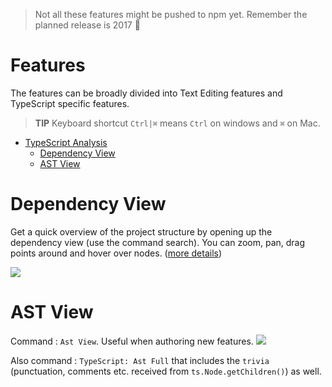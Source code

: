 > Not all these features might be pushed to npm yet. Remember the planned release is 2017 :rose:

# Features

The features can be broadly divided into Text Editing features and TypeScript specific features.

> **TIP** Keyboard shortcut `Ctrl|⌘` means `Ctrl` on windows and `⌘` on Mac.

* [TypeScript Analysis](#dependency-view)
    * [Dependency View](#dependency-view)
    * [AST View](#ast-view)

# Dependency View

Get a quick overview of the project structure by opening up the dependency view (use the command search). You can zoom, pan, drag points around and hover over nodes. ([more details](https://github.com/alm-tools/alm/blob/master/docs/features/dependencyView.md))

![](https://raw.githubusercontent.com/alm-tools/alm-tools.github.io/master/screens/dependencyView.png)

# AST View

Command : `Ast View`. Useful when authoring new features.
![](https://raw.githubusercontent.com/alm-tools/alm-tools.github.io/master/screens/ast.png)

Also command : `TypeScript: Ast Full` that includes the `trivia` (punctuation, comments etc. received from `ts.Node.getChildren()`) as well.
